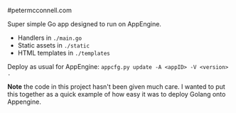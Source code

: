 #petermcconnell.com

Super simple Go app designed to run on AppEngine.

- Handlers in `./main.go`
- Static assets in `./static`
- HTML templates in `./templates`

Deploy as usual for AppEngine: `appcfg.py update -A <appID> -V <version> .`

**Note** the code in this project hasn't been given much care. I wanted to put this together as a quick example of how easy it was to deploy Golang onto Appengine.
